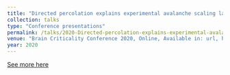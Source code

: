 ```yaml
---
title: "Directed percolation explains experimental avalanche scaling laws under subsampling"
collection: talks
type: "Conference presentations"
permalink: /talks/2020-Directed-percolation-explains-experimental-avalanche-scaling-laws-under-subsampling
venue: "Brain Criticality Conference 2020, Online, Available in: url, https://bit.ly/2V2Gr0i"
year: 2020
---
```


[See more here](https://bit.ly/2V2Gr0i)
